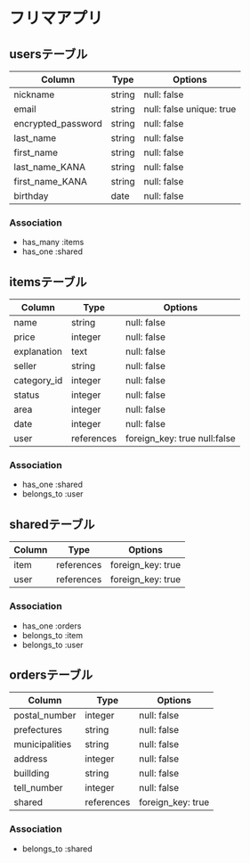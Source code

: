 # フリマアプリ

## usersテーブル

| Column               | Type   | Options                  |
|----------------------|--------|--------------------------|
| nickname             | string | null: false              |
| email                | string | null: false unique: true |
| encrypted_password   | string | null: false              |
| last_name            | string | null: false              |
| first_name           | string | null: false              |
| last_name_KANA       | string | null: false              |
| first_name_KANA      | string | null: false              |
| birthday             | date   | null: false              |


### Association

- has_many :items
- has_one :shared





## itemsテーブル

| Column             | Type       | Options                      |
|--------------------|------------|------------------------------|
| name               | string     | null: false                  |
| price              | integer    | null: false                  |
| explanation        | text       | null: false                  |
| seller             | string     | null: false                  |
| category_id        | integer    | null: false                  |
| status             | integer    | null: false                  |
| area               | integer    | null: false                  |
| date               | integer    | null: false                  |
| user               | references | foreign_key: true null:false |


### Association

- has_one :shared
- belongs_to :user





## sharedテーブル

| Column            | Type       | Options           |
|-------------------|------------|-------------------|
| item              | references | foreign_key: true |
| user              | references | foreign_key: true |


### Association

- has_one :orders
- belongs_to :item
- belongs_to :user





## ordersテーブル

| Column         | Type       | Options           |
|----------------|------------|-------------------|
| postal_number  | integer    | null: false       |
| prefectures    | string     | null: false       |
| municipalities | string     | null: false       |
| address        | integer    | null: false       |
| buillding      | string     | null: false       |
| tell_number    | integer    | null: false       |
| shared         | references | foreign_key: true |


### Association

- belongs_to :shared